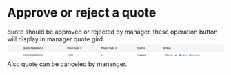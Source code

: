 # Approve or reject a quote

quote should be approved or rejected by manager. these operation button will display in manager quote gird.![](/assets/operations_quote_manage.png)Also quote can be canceled by mananger.

